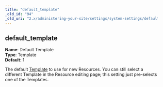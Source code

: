 ```yaml
---
title: "default_template"
_old_id: "94"
_old_uri: "2.x/administering-your-site/settings/system-settings/default_template"
---
```


default\_template
-----------------

**Name**: Default Template   
**Type**: Template   
**Default**: 1

The default [Template](/revolution/2.x/making-sites-with-modx/structuring-your-site/templates "Templates") to use for new Resources. You can still select a different Template in the Resource editing page; this setting just pre-selects one of the Templates.